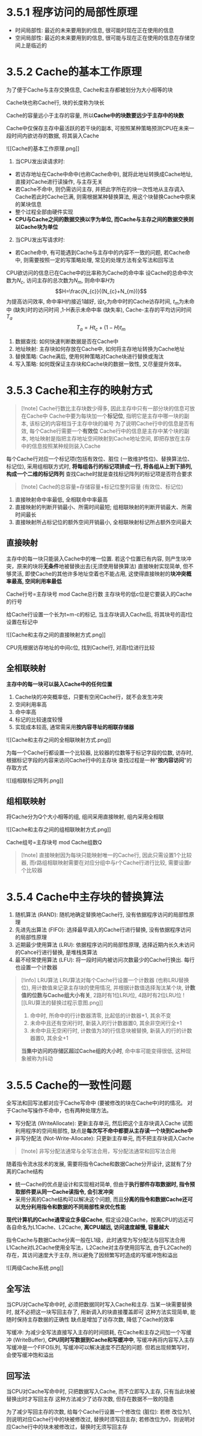 # 3.5.1 程序访问的局部性原理

+ 时间局部性: 最近的未来要用到的信息, 很可能时现在正在使用的信息
+ 空间局部性: 最近的未来要用到的信息, 很可能与现在正在使用的信息在存储空间上是临近的

# 3.5.2 Cache的基本工作原理

为了便于Cache与主存交换信息, Cache和主存都被划分为大小相等的块

Cache块也称Cache行, 块的长度称为块长

Cache的容量远小于主存的容量, 所以**Cache中的块数要远少于主存中的块数**

Cache中仅保存主存中最活跃的若干块的副本, 可按照某种策略预测CPU在未来一段时间内欲访存的数据, 将其装入Cache

![[Cache的基本工作原理.png]]

1. 当CPU发出读请求时: 
  + 若访存地址在Cache中命中(也称Cache命中), 就将此地址转换成Cache地址, 直接对Cache进行读操作, 与主存无关
  + 若Cache不命中, 则仍需访问主存, 并把此字所在的块一次性地从主存调入Cache若此时Cache已满, 则需根据某种替换算法, 用这个块替换Cache中原来的某块信息
  + 整个过程全部由硬件实现
  + **CPU与Cache之间的数据交换以字为单位, 而Cache与主存之间的数据交换则以Cache块为单位**
2. 当CPU发出写请求时: 
  + 若Cache命中, 有可能遇到Cache与主存中的内容不一致的问题, 若Cache命中, 则需要按照一定的写策略处理, 常见的处理方法有全写法和回写法

CPU欲访问的信息已在Cache中的比率称为Cache的命中率
设Cache的总命中次数为$N_{c}$, 访问主存的总次数为$N_{m}$, 则命中率$H$为
$$H=\frac{N_{c}}{(N_{c}+N_{m})}$$
为提高访问效率, 命中率H约接近1越好, 设$t_{c}$为命中时的Cache访存时间, $t_{m}$为未命中 (缺失)时的访问时间 ,1-H表示未命中率 (缺失率), Cache-主存的平均访问时间$T_{a}$
$$T_{a}=Ht_{c}+(1-H)t_{m}$$

1. 数据查找: 如何快速判断数据是否在Cache中
2. 地址映射: 主存块如何存放在Cache中, 如何将主存地址转换为Cache地址
3. 替换策略: Cache满后, 使用何种策略对Cache块进行替换或淘汰
4. 写入策略: 如何既保证主存块和Cache块的数据一致性, 又尽量提升效率。
# 3.5.3 Cache和主存的映射方式

>[!note] Cache行数比主存块数少得多, 因此主存中只有一部分块的信息可放在Cache中
>Cache中要为每块加一个**标记位**, 指明它是主存中哪一块的副本, 该标记的内容相当于主存中块的编号
>为了说明Cache行中的信息是否有效, 每个Cache行需要一个**有效位**
>Cache行中的信息是主存中某个块的副本, 地址映射是指把主存地址空间映射到Cache地址空间, 即把存放在主存中的信息按照某种规则装入Cache

每个Cache行对应一个标记项(包括有效位、脏位 (一致维护性位)、替换算法位、标记位), 采用组相联方式时, **将每组各行的标记项排成一行, 将各组从上到下排列, 构成一个二维的标记阵列**
查找Cache时就是查找标记阵列的标记项是否符合要求

>[!note] Cache的总容量=存储容量+标记位整列容量 (有效位、标记位)

1. 直接映射命中率最低, 全相联命中率最高
2. 直接映射的判断开销最小、所需时间最短; 组相联映射的判断开销最大、所需时间最长
3. 直接映射所占标记位的额外空间开销最小, 全相联映射标记所占额外空间最大
## 直接映射

主存中的每一块只能装入Cache中的唯一位置. 若这个位置已有内容, 则产生块冲突，原来的块将**无条件**地被替换出去(无须使用替换算法)
直接映射实现简单, 但不够灵活, 即使Cache的其他许多地址空着也不能占用, 这使得直接映射的**块冲突概率最高, 空间利用率最低**

Cache行号=主存块号 mod Cache总行数
主存块号的低c位是它要装入的Cache的行号

给Cache行设置一个长为t=m-c的标记, 当主存块调入Cache后, 将其块号的高t位设置在标记中

![[Cache和主存之间的直接映射方式.png]]

CPU先根据访存地址的中间c位, 找到Cache行, 对高t位进行比较
## 全相联映射

**主存中的每一块可以装入Cache中的任何位置**
1. Cache块的冲突概率低，只要有空闲Cache行，就不会发生冲突
2. 空间利用率高
3. 命中率高
4. 标记的比较速度较慢
5. 实现成本较高, 通常需采用**按内容寻址的相联存储器**

![[Cache和主存之间的全相联映射方式.png]]

为每一个Cache行都设置一个比较器, 比较器的位数等于标记字段的位数, 访存时, 根据标记字段的内容来访问Cache行中的主存块
查找过程是一种"**按内容访问**"的存取方式

![[组相联标记阵列.png]]
## 组相联映射

将Cache分为Q个大小相等的组, 组间采用直接映射, 组内采用全相联

![[Cache和主存之间的组相联映射方式.png]]

Cache组号=主存块号 mod Cache组数Q

>[!note] 直接映射因为每块只能映射唯一的Cache行, 因此只需设置1个比较器, 而r路组相联映射需要在对应分组中与r个Cache行进行比较, 需要设置r个比较器
# 3.5.4 Cache中主存块的替换算法

1. 随机算法 (RAND): 随机地确定替换地Cache行, 没有依据程序访问的局部性原理
2. 先进先出算法 (FIFO): 选择最早调入的Cache行进行替换, 没有依据程序访问的局部性原理
3. 近期最少使用算法 (LRU): 依据程序访问的局部性原理, 选择近期内长久未访问的Cahce行进行替换, 是堆栈类算法
4. 最不经常使用算法 (LFU): 将一段时间内被访问次数最少的Cache行换出. 每行也设置一个计数器

>[!info] LRU算法
>LRU算法对每个Cache行设置一个计数器 (也称LRU替换位), 用计数值来记录主存块的使用情况, 并根据计数值选择淘汰某个块, **计数值的位数与Cache组大小有关**, 2路时有1位LRU位, 4路时有2位LRU位
>![[LRU算法的替换过程示意图.png]]
>1. 命中时, 所命中的行计数器清零, 比起低的计数器+1, 其余不变
>2. 未命中且还有空闲行时, 新装入的行计数器置0, 其余非空闲行全+1
>3. 未命中且无空闲行时, 计数值为3的行信息块被替换, 新装入的行的计数器置0, 其余全+1
>   
>**当集中访问的存储区超过Cache组的大小时**, 命中率可能变得很低, 这种现象被称为抖动



# 3.5.5 Cache的一致性问题

全写法和回写法都对应于Cache写命中 (要被修改的块在Cache中)时的情况。
对于Cache写操作不命中，也有两种处理方法。
+ 写分配法 (WriteAllocate): 更新主存单元, 然后把这个主存块调入Cache
  试图利用程序的空间局部性, 缺点是**每次写不命中都要从主存读一个块到Cache中**
+ 非写分配法 (Not-Write-Allocate): 只更新主存单元, 而不把主存块调入Cache

>[!note] 非写分配法通常与全写法合用，写分配法通常和回写法合用

随着指令流水技术的发展, 需要将指令Cache和数据Cache分开设计, 这就有了分离的Cache结构
+ 统一Cache的优点是设计和实现相对简单, 但由于**执行部件存取数据时, 指令预取部件要从同一Cache读指令, 会引发冲突**
+ 采用分离的Cache结构可以解决这个问题, 而且**分离的指令和数据Cache还可以充分利用指令和数据的不同局部性来优化性能**

**现代计算机的Cache通常设立多级Cache**, 假定设2级Cache，按离CPU的远近可各自命名为L1Cache、L2Cache, **离CPU越远, 访问速度越慢, 容量越大**

指令Cache与数据Cache分离一般在L1级，此时通常为写分配法与回写法合用
L1Cache对L2Cache使用全写法，L2Cache对主存使用回写法, 由于L2Cache的存在，其访问速度大于主存, 所以避免了因频繁写时造成的写缓冲饱和溢出

![[两级Cache系统.png]]

## 全写法

当CPU对Cache写命中时, 必须把数据同时写入Cache和主存. 当某一块需要替换时, 就不必把这一块写回主存了, 用新调入的块直接覆盖即可
这种方法实现简单, 能随时保持主存数据的正确性
缺点是增加了访存次数, 降低了Cache的效率

写缓冲: 为减少全写法直接写入主存的时间损耗, 在Cache和主存之间加一个写缓冲 (WriteBuffer), **CPU同时写数据到Cache和写缓冲中**, 写缓冲再将内容写入主存
写缓冲是一个FIFO队列, 写缓冲可以解决速度不匹配的问题. 但若出现频繁写时，会使写缓冲饱和溢出

## 回写法

当CPU对Cache写命中时, 只把数据写入Cache, 而不立即写入主存, 只有当此块被替换出时才写回主存
这种方法减少了访存次数, 但存在数据不一致的隐患

为了减少写回主存的次数, 给每个Cache行设置一个修改位 (脏位): 若修
改位为1, 则说明对应Cache行中的块被修改过, 替换时须写回主存; 若修改位为0，则说明对应Cache行中的块未被修改过，替换时无须写回主存



